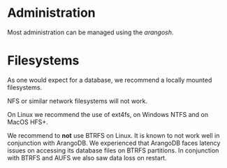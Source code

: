 Administration
==============

Most administration can be managed using the *arangosh*.


Filesystems
===========
As one would expect for a database, we recommend a locally mounted filesystems.

NFS or similar network filesystems will not work.

On Linux we recommend the use of ext4fs, on Windows NTFS and on MacOS HFS+.

We recommend to **not** use BTRFS on Linux. It is known to not work well in conjunction with ArangoDB.
We experienced that ArangoDB faces latency issues on accessing its database files on BTRFS partitions.
In conjunction with BTRFS and AUFS we also saw data loss on restart.
